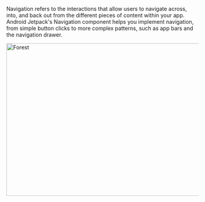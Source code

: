 Navigation refers to the interactions that allow users to navigate across, into, and back out from the different pieces of content within your app. Android Jetpack's Navigation component helps you implement navigation, from simple button clicks to more complex patterns, such as app bars and the navigation drawer.

<img src="https://github.com/nssoftengineer/NavigationDemo/blob/master/screenshots/pic.png" alt="Forest" width="600" height="400">
